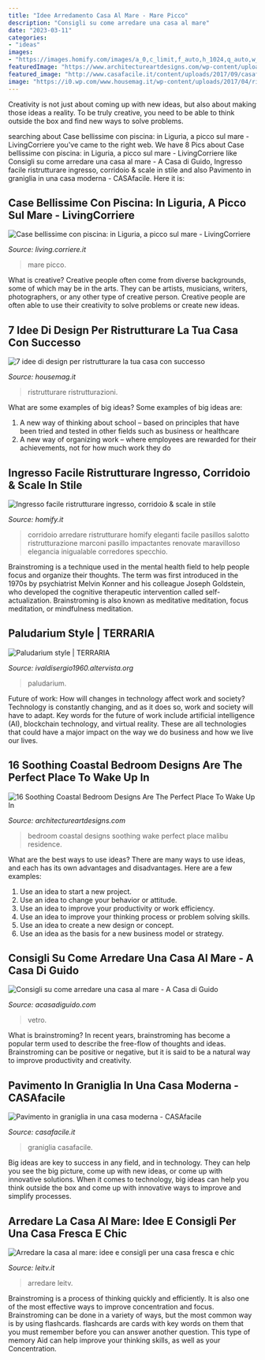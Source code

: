 ```yaml
---
title: "Idee Arredamento Casa Al Mare - Mare Picco"
description: "Consigli su come arredare una casa al mare"
date: "2023-03-11"
categories:
- "ideas"
images:
- "https://images.homify.com/images/a_0,c_limit,f_auto,h_1024,q_auto,w_1024/v1481709324/p/photo/image/1735778/marconi_roma_capilupo_6/foto-di-ingresso-corridoio-in-stile-classico-di-facile-ristrutturare.jpg"
featuredImage: "https://www.architectureartdesigns.com/wp-content/uploads/2015/05/16-Soothing-Coastal-Bedroom-Designs-Are-The-Perfect-Place-To-Wake-Up-In-9.jpg"
featured_image: "http://www.casafacile.it/content/uploads/2017/09/casafacile-pavimento-graniglia-12.jpg"
image: "https://i0.wp.com/www.housemag.it/wp-content/uploads/2017/04/ristrutturare-casa.jpg?resize=1150%2C785&amp;ssl=1"
---
```



Creativity is not just about coming up with new ideas, but also about making those ideas a reality. To be truly creative, you need to be able to think outside the box and find new ways to solve problems.

	

		
searching about Case bellissime con piscina: in Liguria, a picco sul mare - LivingCorriere you've came to the right web. We have 8 Pics about Case bellissime con piscina: in Liguria, a picco sul mare - LivingCorriere like Consigli su come arredare una casa al mare - A Casa di Guido, Ingresso facile ristrutturare ingresso, corridoio &amp; scale in stile and also Pavimento in graniglia in una casa moderna - CASAfacile. Here it is:
		
    
## Case Bellissime Con Piscina: In Liguria, A Picco Sul Mare - LivingCorriere

<img loading=lazy src="https://static2-living.corriereobjects.it/wp-content/uploads/2020/05/16-M2-case-al-mare-liguria-1555.jpg" onerror="this.onerror=null;this.src='https://tse1.mm.bing.net/th?id=OIP.3Z8E7jnQwpZr7vhusysBuwHaEo&amp;pid=15.1';" alt="Case bellissime con piscina: in Liguria, a picco sul mare - LivingCorriere">

_Source: living.corriere.it_

>mare picco. 

	

What is creative?
Creative people often come from diverse backgrounds, some of which may be in the arts. They can be artists, musicians, writers, photographers, or any other type of creative person. Creative people are often able to use their creativity to solve problems or create new ideas.

    
## 7 Idee Di Design Per Ristrutturare La Tua Casa Con Successo

<img loading=lazy src="https://i0.wp.com/www.housemag.it/wp-content/uploads/2017/04/ristrutturare-casa.jpg?resize=1150%2C785&amp;ssl=1" onerror="this.onerror=null;this.src='https://tse1.mm.bing.net/th?id=OIP.ZnmnBMTQ7vo3g3WSTlFiSgHaFD&amp;pid=15.1';" alt="7 idee di design per ristrutturare la tua casa con successo">

_Source: housemag.it_

>ristrutturare ristrutturazioni. 

	

What are some examples of big ideas?
Some examples of big ideas are: 
1. A new way of thinking about school – based on principles that have been tried and tested in other fields such as business or healthcare
2. A new way of organizing work – where employees are rewarded for their achievements, not for how much work they do

    
## Ingresso Facile Ristrutturare Ingresso, Corridoio &amp; Scale In Stile

<img loading=lazy src="https://images.homify.com/images/a_0,c_limit,f_auto,h_1024,q_auto,w_1024/v1481709324/p/photo/image/1735778/marconi_roma_capilupo_6/foto-di-ingresso-corridoio-in-stile-classico-di-facile-ristrutturare.jpg" onerror="this.onerror=null;this.src='https://tse4.mm.bing.net/th?id=OIP.31weE2pE0XEB7JVCrSiVxwHaE8&amp;pid=15.1';" alt="Ingresso facile ristrutturare ingresso, corridoio &amp; scale in stile">

_Source: homify.it_

>corridoio arredare ristrutturare homify eleganti facile pasillos salotto ristrutturazione marconi pasillo impactantes renovate maravilloso elegancia inigualable corredores specchio. 

	

Brainstroming is a technique used in the mental health field to help people focus and organize their thoughts. The term was first introduced in the 1970s by psychiatrist Melvin Konner and his colleague Joseph Goldstein, who developed the cognitive therapeutic intervention called self-actualization. Brainstroming is also known as meditative meditation, focus meditation, or mindfulness meditation.

    
## Paludarium Style | TERRARIA

<img loading=lazy src="https://ivaldisergio1960.altervista.org/wp-content/uploads/2018/12/48189749_409890092884721_6911446443416879104_n.jpg" onerror="this.onerror=null;this.src='https://tse3.mm.bing.net/th?id=OIP.nA30FknAmPCXdRRdNzjarQHaJ4&amp;pid=15.1';" alt="Paludarium style | TERRARIA">

_Source: ivaldisergio1960.altervista.org_

>paludarium. 

	

Future of work: How will changes in technology affect work and society?
Technology is constantly changing, and as it does so, work and society will have to adapt. Key words for the future of work include artificial intelligence (AI), blockchain technology, and virtual reality. These are all technologies that could have a major impact on the way we do business and how we live our lives.

    
## 16 Soothing Coastal Bedroom Designs Are The Perfect Place To Wake Up In

<img loading=lazy src="https://www.architectureartdesigns.com/wp-content/uploads/2015/05/16-Soothing-Coastal-Bedroom-Designs-Are-The-Perfect-Place-To-Wake-Up-In-9.jpg" onerror="this.onerror=null;this.src='https://tse2.mm.bing.net/th?id=OIP.d_XA8bygv3naFHTX22myVQHaFk&amp;pid=15.1';" alt="16 Soothing Coastal Bedroom Designs Are The Perfect Place To Wake Up In">

_Source: architectureartdesigns.com_

>bedroom coastal designs soothing wake perfect place malibu residence. 

	

What are the best ways to use ideas?
There are many ways to use ideas, and each has its own advantages and disadvantages. Here are a few examples: 
1. Use an idea to start a new project. 
2. Use an idea to change your behavior or attitude. 
3. Use an idea to improve your productivity or work efficiency. 
4. Use an idea to improve your thinking process or problem solving skills. 
5. Use an idea to create a new design or concept. 
6. Use an idea as the basis for a new business model or strategy.

    
## Consigli Su Come Arredare Una Casa Al Mare - A Casa Di Guido

<img loading=lazy src="https://www.acasadiguido.com/wp-content/uploads/2019/05/bagno-piccolo-casa-al-mare.jpg" onerror="this.onerror=null;this.src='https://tse1.mm.bing.net/th?id=OIP.oVZcMDaCSVqutST4JA0MuwHaLH&amp;pid=15.1';" alt="Consigli su come arredare una casa al mare - A Casa di Guido">

_Source: acasadiguido.com_

>vetro. 

	

What is brainstroming?
In recent years, brainstroming has become a popular term used to describe the free-flow of thoughts and ideas. Brainstroming can be positive or negative, but it is said to be a natural way to improve productivity and creativity.

    
## Pavimento In Graniglia In Una Casa Moderna - CASAfacile

<img loading=lazy src="http://www.casafacile.it/content/uploads/2017/09/casafacile-pavimento-graniglia-12.jpg" onerror="this.onerror=null;this.src='https://tse2.mm.bing.net/th?id=OIP.1vfbl7O_6uxsMreW9kFNowHaEa&amp;pid=15.1';" alt="Pavimento in graniglia in una casa moderna - CASAfacile">

_Source: casafacile.it_

>graniglia casafacile. 

	

Big ideas are key to success in any field, and in technology. They can help you see the big picture, come up with new ideas, or come up with innovative solutions. When it comes to technology, big ideas can help you think outside the box and come up with innovative ways to improve and simplify processes.

    
## Arredare La Casa Al Mare: Idee E Consigli Per Una Casa Fresca E Chic

<img loading=lazy src="https://www.leitv.it/wp-content/uploads/2013/07/Come-arredare-la-casa-al-mare.jpg" onerror="this.onerror=null;this.src='https://tse2.mm.bing.net/th?id=OIP.9LloKSeIWFvoi4ZXVoqkzQHaEe&amp;pid=15.1';" alt="Arredare la casa al mare: idee e consigli per una casa fresca e chic">

_Source: leitv.it_

>arredare leitv. 

	

Brainstroming is a process of thinking quickly and efficiently. It is also one of the most effective ways to improve concentration and focus. Brainstroming can be done in a variety of ways, but the most common way is by using flashcards. flashcards are cards with key words on them that you must remember before you can answer another question. This type of memory Aid can help improve your thinking skills, as well as your Concentration.

